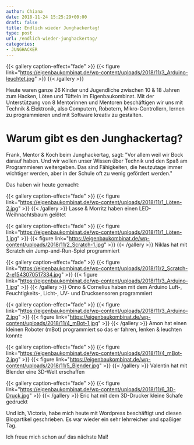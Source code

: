 ```yaml
---
author: Chiana
date: 2018-11-24 15:25:29+00:00
draft: false
title: Endlich wieder Junghackertag!
type: post
url: /endlich-wieder-junghackertag/
categories:
- JUNGHACKER
---
```



{{< gallery caption-effect="fade" >}}
{{< figure link="https://eigenbaukombinat.de/wp-content/uploads/2018/11/3_Arduino-leuchtet.jpg" >}}
{{< /gallery >}}

Heute waren ganze 26 Kinder und Jugendliche zwischen 10 & 18 Jahren zum Hacken, Löten und Tüfteln im Eigenbaukombinat. Mit der Unterstützung von 8 Mentorinnen und Mentoren beschäftigen wir uns mit Technik & Elektronik, also Computern, Robotern, Mikro-Controllern, lernen zu programmieren und mit Software kreativ zu gestalten.<!-- more -->

# Warum gibt es den Junghackertag?

Frank, Mentor & Koch beim Junghackertag, sagt: "Vor allem weil wir Bock darauf haben. Und wir wollen unser Wissen über Technik und den Spaß am Programmieren weitergeben. Das sind Fähigkeiten,
die heutzutage immer wichtiger werden, aber in der Schule oft zu wenig gefördert werden."

Das haben wir heute gemacht:

{{< gallery caption-effect="fade" >}}
{{< figure link="https://eigenbaukombinat.de/wp-content/uploads/2018/11/1_Löten-2.jpg" >}}
{{< /gallery >}}
Lasse & Morritz haben einen LED-Weihnachtsbaum gelötet

{{< gallery caption-effect="fade" >}}
{{< figure link="https://eigenbaukombinat.de/wp-content/uploads/2018/11/1_Löten-1.jpg" >}}
{{< figure link="https://eigenbaukombinat.de/wp-content/uploads/2018/11/2_Scratch-1.jpg" >}}
{{< /gallery >}}
Niklas hat mit Scratch ein Jump-and-Run-Spiel programmiert

{{< gallery caption-effect="fade" >}}
{{< figure link="https://eigenbaukombinat.de/wp-content/uploads/2018/11/2_Scratch-2-e1543070517334.jpg" >}}
{{< figure link="https://eigenbaukombinat.de/wp-content/uploads/2018/11/3_Arduino-1.jpg" >}}
{{< /gallery >}}
Onno & Cornelius haben mit dem Arduino Luft-, Feuchtigkeits-, Licht-, UV- und Drucksensoren programmiert

{{< gallery caption-effect="fade" >}}
{{< figure link="https://eigenbaukombinat.de/wp-content/uploads/2018/11/3_Arduino-2.jpg" >}}
{{< figure link="https://eigenbaukombinat.de/wp-content/uploads/2018/11/4_mBot-1.jpg" >}}
{{< /gallery >}}
Amon hat einen kleinen Roboter (mBot) programmiert so das er fahren, lenken & leuchten konnte

{{< gallery caption-effect="fade" >}}
{{< figure link="https://eigenbaukombinat.de/wp-content/uploads/2018/11/4_mBot-2.jpg" >}}
{{< figure link="https://eigenbaukombinat.de/wp-content/uploads/2018/11/5_Blender.jpg" >}}
{{< /gallery >}}
Valentin hat mit Blender eine 3D-Welt erschaffen

{{< gallery caption-effect="fade" >}}
{{< figure link="https://eigenbaukombinat.de/wp-content/uploads/2018/11/6_3D-Druck.jpg" >}}
{{< /gallery >}}
Eric hat mit dem 3D-Drucker kleine Schafe gedruckt

Und ich, Victoria, habe mich heute mit Wordpress beschäftigt und diesen Blogartikel geschrieben. Es war wieder ein sehr lehrreicher und spaßiger Tag.

Ich freue mich schon auf das nächste Mal!
